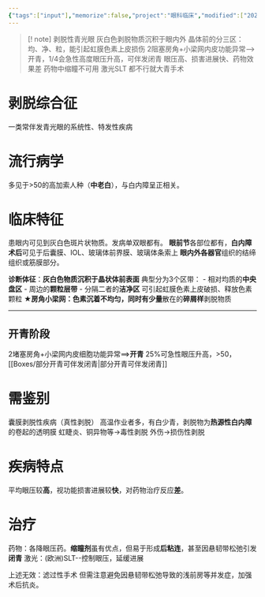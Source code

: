 ```yaml
---
{"tags":["input"],"memorize":false,"project":"眼科临床","modified":["2025-06-30","2025-06-28"],"dg-publish":true,"permalink":"/Boxes/剥脱性青光眼/","dgPassFrontmatter":true}
---
```


> [! note] 剥脱性青光眼
> 灰白色剥脱物质沉积于眼内外
> 晶体前的分三区：均、净、粒，能引起虹膜色素上皮损伤
> 2阻塞房角+小梁网内皮功能异常-->开青，1/4会急性高度眼压升高，可伴发闭青
> 眼压高、损害进展快、药物效果差
> 药物中缩瞳不可用
> 激光SLT
> 都不行就大青手术

# 剥脱综合征
一类常伴发青光眼的系统性、特发性疾病

# 流行病学
多见于>50的高加索人种（**中老白**），与白内障呈正相关。

# 临床特征
患眼内可见到灰白色斑片状物质。发病单双眼都有。
	**眼前节**各部位都有，**白内障术后**可见于后囊膜、IOL、玻璃体前界膜、玻璃体条索上
	**眼内外各器官**组织的结缔组织或筋膜部分。

**诊断体征**：**灰白色物质沉积于晶状体前表面**
	典型分为3个区带：
		- 相对均质的**中央盘区**
		- 周边的**颗粒层带**
		- 分隔二者的**洁净区**
	可引起虹膜色素上皮破损、释放色素颗粒
	**★**房角小梁网：**色素沉着不均匀**，同时有**少量**散在的**碎屑样**剥脱物质
	
---
## 开青阶段
2堵塞房角+小梁网内皮细胞功能异常==>**开青**
25%可急性眼压升高，>50，[[Boxes/部分开青可伴发闭青\|部分开青可伴发闭青]]

# 需鉴别
囊膜剥脱性疾病（真性剥脱）
	高温作业者多，有白少青，剥脱物为**热源性白内障**的卷起的透明膜
虹睫炎、铜异物等->毒性剥脱
外伤->损伤性剥脱

# 疾病特点
平均眼压较**高**，视功能损害进展较**快**，对药物治疗反应**差**。

# 治疗
药物：各降眼压药。**缩瞳剂**虽有优点，但易于形成**后粘连**，甚至因悬韧带松弛引发**闭青**
激光：(欧洲)SLT--控制眼压，延缓进展

上述无效：滤过性手术
但需注意避免因悬韧带松弛导致的浅前房等并发症，加强术后抗炎。